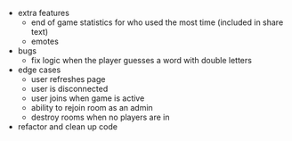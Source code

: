 - extra features
    - end of game statistics for who used the most time (included in share text)
    - emotes
- bugs
    - fix logic when the player guesses a word with double letters
- edge cases
    - user refreshes page
    - user is disconnected
    - user joins when game is active
    - ability to rejoin room as an admin
    - destroy rooms when no players are in
- refactor and clean up code